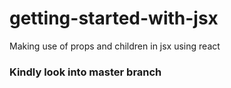 # getting-started-with-jsx
Making use of props and children in jsx using react<br>
### Kindly look into master branch

